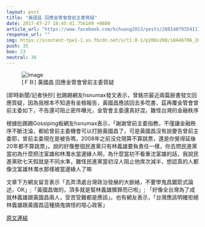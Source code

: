 ```yaml
---
layout: post
title: "黃國昌 回應金管會曾前主委質疑"
date: 2017-07-27 16:45:41.756169 +0800
article_url: "https://www.facebook.com/kchuang2013/posts/2081487935411715"
response_url: ""
img: https://scontent-tpe1-1.xx.fbcdn.net/v/t1.0-1/p200x200/18446706_2040396506187525_8125506725031872370_n.jpg?oh=6c44c55c1dbc077d272e607c5fa64de8&oe=5A02F6FF
push: 35
boo: 23
neutral: 36
---
```


<figure>
<img src="https://scontent-tpe1-1.xx.fbcdn.net/v/t1.0-1/p200x200/18446706_2040396506187525_8125506725031872370_n.jpg?oh=6c44c55c1dbc077d272e607c5fa64de8&oe=5A02F6FF" alt="image">
<figcaption>
[ＦＢ] 黃國昌 回應金管會曾前主委質疑
</figcaption>
</figure>



[即時新聞/記者快抄] 批踢踢網友hsnumax發文表示，曾銘宗最近兩篇臉書發文回應質疑，因為我根本不知道有金檢報告，黃國昌應該回去多唸書，茲再覆金管會曾前主委如下，不告還可阻止密件曝光，金管會主委還真好混，難怪台灣的金融秩序

根據批踢踢Gossiping板網友hsnumax表示，「謝謝曾前主委指教，不僅讓金融秩序不斷沈淪，都給曾前主委機會可以打臉黃國昌了，可是黃國昌沒有說要告曾前主委耶，曾前主委現在是被告嗎，2008年之前沒兌現算不算跳票，還是你覺得延後20年都不算跳票」。說的好像整個民進黨只有林義雄要負責任一樣，你去問民進黨當初為什麼把沈富雄和林濁水當邊緣人啊，為什麼當初不看重沈富雄的話，我說民進黨砍七天假就是不同水準，難怪民進黨當初沒人阻止他席次減半，想認真的人都像沈富雄林濁水那樣被當邊緣人了嘛

文章下方網友留言表示「去弄清處台灣政治發展的大脈絡，不要學鬼昌鋸箭式論述，OK」;「黃國昌做的，頂多就是幫林義雄贖罪而已啦」; 「好像全台灣為了成就林義雄跟黃國昌兩人，受苦受難都是應該」。也有網友表示，「台灣應該明確拒絕林義雄跟黃國昌這種搞鬼搞怪的噁心政客」

<a href = "https://www.ptt.cc/bbs/Gossiping/M.1501127241.A.548.html">原文連結</a>

